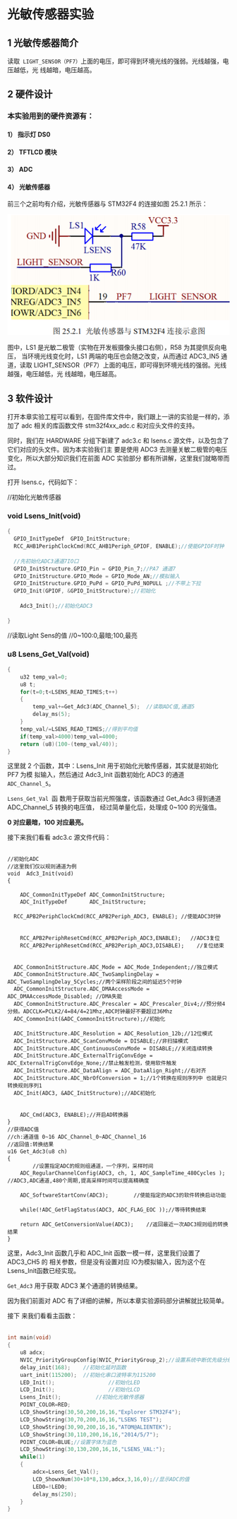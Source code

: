 # **光敏传感器实验**

## **1** **光敏传感器简介**

读取` LIGHT_SENSOR（PF7）`上面的电压，即可得到环境光线的强弱。光线越强，电压越低，光 线越暗，电压越高。 

## **2** **硬件设计**

### 本实验用到的硬件资源有： 

#### 1） 指示灯 DS0 

#### 2） TFTLCD 模块 

#### 3） ADC 

#### 4） 光敏传感器 

前三个之前均有介绍，光敏传感器与 STM32F4 的连接如图 25.2.1 所示：

![1603773182347](img/1603773182347.png)

图中，LS1 是光敏二极管（实物在开发板摄像头接口右侧），R58 为其提供反向电压， 当环境光线变化时，LS1 两端的电压也会随之改变，从而通过 ADC3_IN5 通道，读取 LIGHT_SENSOR（PF7）上面的电压，即可得到环境光线的强弱。光线越强，电压越低，光 线越暗，电压越高。 

## **3** **软件设计** 

打开本章实验工程可以看到，在固件库文件中，我们跟上一讲的实验是一样的，添加了 adc 相关的库函数文件 stm32f4xx_adc.c 和对应头文件的支持。

同时，我们在 HARDWARE 分组下新建了 adc3.c 和 lsens.c 源文件，以及包含了它们对应的头文件。因为本实验我们主 要是使用 ADC3 去测量关敏二极管的电压变化，所以大部分知识我们在前面 ADC 实验部分 都有所讲解，这里我们就略带而过。

打开 lsens.c，代码如下：

//初始化光敏传感器

### void Lsens_Init(void)

```C
{
  GPIO_InitTypeDef  GPIO_InitStructure;
  RCC_AHB1PeriphClockCmd(RCC_AHB1Periph_GPIOF, ENABLE);//使能GPIOF时钟
	
  //先初始化ADC3通道7IO口
  GPIO_InitStructure.GPIO_Pin = GPIO_Pin_7;//PA7 通道7
  GPIO_InitStructure.GPIO_Mode = GPIO_Mode_AN;//模拟输入
  GPIO_InitStructure.GPIO_PuPd = GPIO_PuPd_NOPULL ;//不带上下拉
  GPIO_Init(GPIOF, &GPIO_InitStructure);//初始化  

	Adc3_Init();//初始化ADC3

}
```


//读取Light Sens的值
//0~100:0,最暗;100,最亮 

### u8 Lsens_Get_Val(void)

```C
{
	u32 temp_val=0;
	u8 t;
	for(t=0;t<LSENS_READ_TIMES;t++)
	{
		temp_val+=Get_Adc3(ADC_Channel_5);	//读取ADC值,通道5
		delay_ms(5);
	}
	temp_val/=LSENS_READ_TIMES;//得到平均值 
	if(temp_val>4000)temp_val=4000;
	return (u8)(100-(temp_val/40));
}
```

这里就 2 个函数，其中：Lsens_Init 用于初始化光敏传感器，其实就是初始化 PF7 为模 拟输入，然后通过 Adc3_Init 函数初始化 ADC3 的通道 `ADC_Channel_5`。

`Lsens_Get_Val `函 数用于获取当前光照强度，该函数通过 Get_Adc3 得到通道 ADC_Channel_5 转换的电压值， 经过简单量化后，处理成 0~100 的光强值。

**0 对应最暗，100 对应最亮。** 

接下来我们看看 adc3.c 源文件代码： 

```

//初始化ADC
//这里我们仅以规则通道为例														   
void  Adc3_Init(void)
{    
 
	ADC_CommonInitTypeDef ADC_CommonInitStructure;
	ADC_InitTypeDef       ADC_InitStructure;
 
  RCC_APB2PeriphClockCmd(RCC_APB2Periph_ADC3, ENABLE); //使能ADC3时钟

  
	RCC_APB2PeriphResetCmd(RCC_APB2Periph_ADC3,ENABLE);	  //ADC3复位
	RCC_APB2PeriphResetCmd(RCC_APB2Periph_ADC3,DISABLE);	//复位结束	 
 
 
  ADC_CommonInitStructure.ADC_Mode = ADC_Mode_Independent;//独立模式
  ADC_CommonInitStructure.ADC_TwoSamplingDelay = ADC_TwoSamplingDelay_5Cycles;//两个采样阶段之间的延迟5个时钟
  ADC_CommonInitStructure.ADC_DMAAccessMode = ADC_DMAAccessMode_Disabled; //DMA失能
  ADC_CommonInitStructure.ADC_Prescaler = ADC_Prescaler_Div4;//预分频4分频。ADCCLK=PCLK2/4=84/4=21Mhz,ADC时钟最好不要超过36Mhz 
  ADC_CommonInit(&ADC_CommonInitStructure);//初始化
	
  ADC_InitStructure.ADC_Resolution = ADC_Resolution_12b;//12位模式
  ADC_InitStructure.ADC_ScanConvMode = DISABLE;//非扫描模式	
  ADC_InitStructure.ADC_ContinuousConvMode = DISABLE;//关闭连续转换
  ADC_InitStructure.ADC_ExternalTrigConvEdge = ADC_ExternalTrigConvEdge_None;//禁止触发检测，使用软件触发
  ADC_InitStructure.ADC_DataAlign = ADC_DataAlign_Right;//右对齐	
  ADC_InitStructure.ADC_NbrOfConversion = 1;//1个转换在规则序列中 也就是只转换规则序列1 
  ADC_Init(ADC3, &ADC_InitStructure);//ADC初始化
	
 
	ADC_Cmd(ADC3, ENABLE);//开启AD转换器	 
}				  
//获得ADC值
//ch:通道值 0~16 ADC_Channel_0~ADC_Channel_16
//返回值:转换结果
u16 Get_Adc3(u8 ch)   
{
	  	//设置指定ADC的规则组通道，一个序列，采样时间
	ADC_RegularChannelConfig(ADC3, ch, 1, ADC_SampleTime_480Cycles );	//ADC3,ADC通道,480个周期,提高采样时间可以提高精确度			    
  
	ADC_SoftwareStartConv(ADC3);		//使能指定的ADC3的软件转换启动功能	
	 
	while(!ADC_GetFlagStatus(ADC3, ADC_FLAG_EOC ));//等待转换结束

	return ADC_GetConversionValue(ADC3);	//返回最近一次ADC3规则组的转换结果
}
```

这里，Adc3_Init 函数几乎和 ADC_Init 函数一模一样，这里我们设置了 ADC3_CH5 的 相关参数，但是没有设置对应 IO为模拟输入，因为这个在Lsens_Init函数已经实现。

`Get_Adc3` 用于获取 ADC3 某个通道的转换结果。 

因为我们前面对 ADC 有了详细的讲解，所以本章实验源码部分讲解就比较简单。

接下 来我们看看主函数：

```C

int main(void)
{ 
 	u8 adcx;
	NVIC_PriorityGroupConfig(NVIC_PriorityGroup_2);//设置系统中断优先级分组2
	delay_init(168);    //初始化延时函数
	uart_init(115200);	//初始化串口波特率为115200
	LED_Init();					//初始化LED 
 	LCD_Init();					//初始化LCD
	Lsens_Init(); 			//初始化光敏传感器
	POINT_COLOR=RED; 
	LCD_ShowString(30,50,200,16,16,"Explorer STM32F4");	
	LCD_ShowString(30,70,200,16,16,"LSENS TEST");	
	LCD_ShowString(30,90,200,16,16,"ATOM@ALIENTEK");
	LCD_ShowString(30,110,200,16,16,"2014/5/7");	  
	POINT_COLOR=BLUE;//设置字体为蓝色
	LCD_ShowString(30,130,200,16,16,"LSENS_VAL:");	             
	while(1)
	{
		adcx=Lsens_Get_Val();
		LCD_ShowxNum(30+10*8,130,adcx,3,16,0);//显示ADC的值 
		LED0=!LED0;
		delay_ms(250);	
	}
}
```

